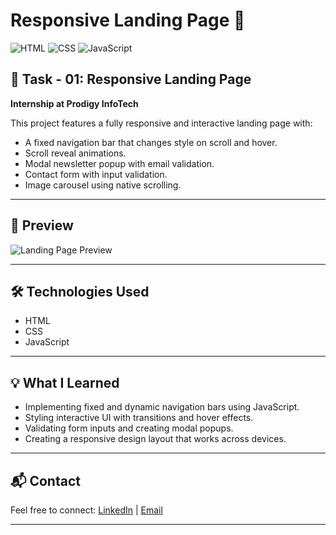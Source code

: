 # Responsive Landing Page 🚀

![HTML](https://www.w3schools.com/Html/)
![CSS](https://www.w3schools.com/css/)
![JavaScript](https://www.w3schools.com/js/)

## 📌 Task - 01: Responsive Landing Page  
**Internship at Prodigy InfoTech**

This project features a fully responsive and interactive landing page with:
- A fixed navigation bar that changes style on scroll and hover.
- Scroll reveal animations.
- Modal newsletter popup with email validation.
- Contact form with input validation.
- Image carousel using native scrolling.

---

## 📸 Preview

![Landing Page Preview](link-to-screenshot-or-demo.gif)

---

## 🛠️ Technologies Used

- HTML 
- CSS 
- JavaScript

---


## 💡 What I Learned

- Implementing fixed and dynamic navigation bars using JavaScript.
- Styling interactive UI with transitions and hover effects.
- Validating form inputs and creating modal popups.
- Creating a responsive design layout that works across devices.

---

## 📬 Contact

Feel free to connect:
[LinkedIn](www.linkedin.com/in/raima-dey-13426a351) | [Email](mailto:raimadey9836@gmail.com)

---
